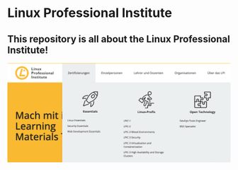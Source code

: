 # Linux Professional Institute

## This repository is all about the Linux Professional Institute!

<img src="/README.png" alt="Linux Professional Institute">